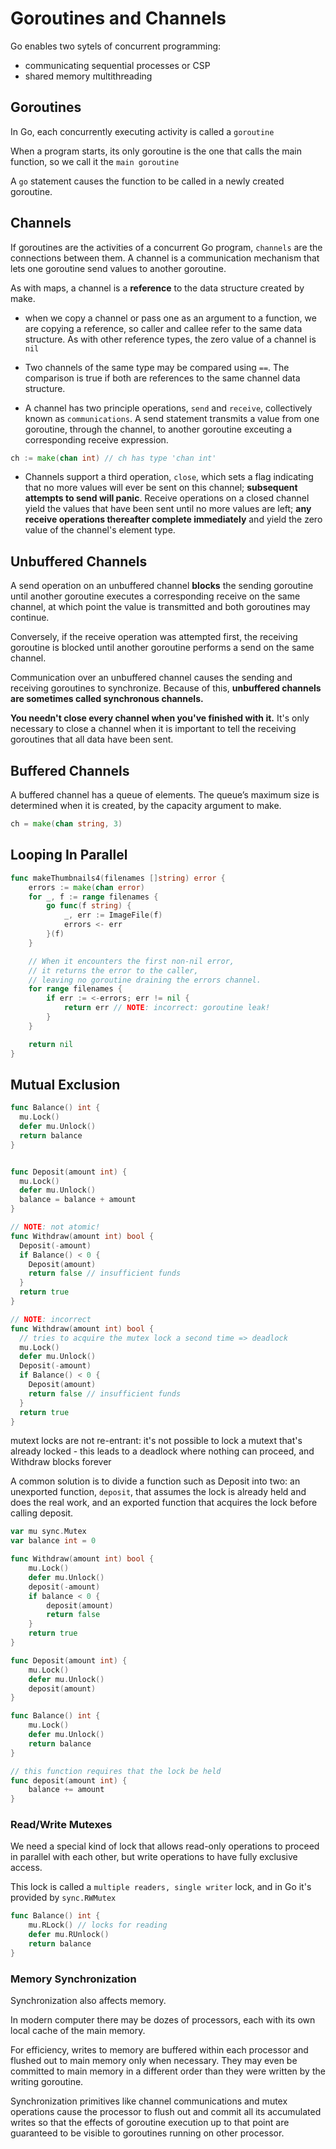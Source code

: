 # Goroutines and Channels

Go enables two sytels of concurrent programming:

- communicating sequential processes or CSP
- shared memory multithreading

## Goroutines

In Go, each concurrently executing activity is called a `goroutine`

When a program starts, its only goroutine is the one that calls the main function, so we call it the `main goroutine`

A `go` statement causes the function to be called in a newly created goroutine.

## Channels

If goroutines are the activities of a concurrent Go program, `channels` are the connections between them. A channel is a communication mechanism that lets one goroutine send values to another goroutine.

As with maps, a channel is a **reference** to the data structure created by make.

- when we copy a channel or pass one as an argument to a function, we are copying a reference, so caller and callee refer to the same data structure. As with other reference types, the zero value of a channel is `nil`

- Two channels of the same type may be compared using `==`. The comparison is true if both are references to the same channel data structure.

- A channel has two principle operations, `send` and `receive`, collectively known as `communications`. A send statement transmits a value from one goroutine, through the channel, to another goroutine exceuting a corresponding receive expression.

```go
ch := make(chan int) // ch has type 'chan int'
```

- Channels support a third operation, `close`, which sets a flag indicating that no more values will ever be sent on this channel; **subsequent attempts to send will panic**. Receive operations on a closed channel yield the values that have been sent until no more values are left; **any receive operations thereafter complete immediately** and yield the zero value of the channel's element type.

## Unbuffered Channels

A send operation on an unbuffered channel **blocks** the sending goroutine until another goroutine executes a corresponding receive on the same channel, at which point the value is transmitted and both goroutines may continue.

Conversely, if the receive operation was attempted first, the receiving goroutine is blocked until another goroutine performs a send on the same channel.

Communication over an unbuffered channel causes the sending and receiving goroutines to synchronize. Because of this, **unbuffered channels are sometimes called synchronous channels.**

**You needn't close every channel when you've finished with it.** It's only necessary to close a channel when it is important to tell the receiving goroutines that all data have been sent.

## Buffered Channels

A buffered channel has a queue of elements. The queue’s maximum size is determined when it is created, by the capacity argument to make.

```go
ch = make(chan string, 3)
```

## Looping In Parallel

```go
func makeThumbnails4(filenames []string) error {
	errors := make(chan error)
	for _, f := range filenames {
		go func(f string) {
			_, err := ImageFile(f)
			errors <- err
		}(f)
	}

	// When it encounters the first non-nil error,
	// it returns the error to the caller,
	// leaving no goroutine draining the errors channel.
	for range filenames {
		if err := <-errors; err != nil {
			return err // NOTE: incorrect: goroutine leak!
		}
	}

	return nil
}

```

## Mutual Exclusion

```go
func Balance() int {
  mu.Lock()
  defer mu.Unlock()
  return balance
}


func Deposit(amount int) {
  mu.Lock()
  defer mu.Unlock()
  balance = balance + amount
}

// NOTE: not atomic!
func Withdraw(amount int) bool {
  Deposit(-amount)
  if Balance() < 0 {
    Deposit(amount)
    return false // insufficient funds
  }
  return true
}
```

```go
// NOTE: incorrect
func Withdraw(amount int) bool {
  // tries to acquire the mutex lock a second time => deadlock
  mu.Lock()
  defer mu.Unlock()
  Deposit(-amount)
  if Balance() < 0 {
    Deposit(amount)
    return false // insufficient funds
  }
  return true
}
```

mutext locks are not re-entrant: it's not possible to lock a mutext that's already locked - this leads to a deadlock where nothing can proceed, and Withdraw blocks forever

A common solution is to divide a function such as Deposit into two: an unexported function, `deposit`, that assumes the lock is already held and does the real work, and an exported function that acquires the lock before calling deposit.

```go
var mu sync.Mutex
var balance int = 0

func Withdraw(amount int) bool {
	mu.Lock()
	defer mu.Unlock()
	deposit(-amount)
	if balance < 0 {
		deposit(amount)
		return false
	}
	return true
}

func Deposit(amount int) {
	mu.Lock()
	defer mu.Unlock()
	deposit(amount)
}

func Balance() int {
	mu.Lock()
	defer mu.Unlock()
	return balance
}

// this function requires that the lock be held
func deposit(amount int) {
	balance += amount
}
```

### Read/Write Mutexes

We need a special kind of lock that allows read-only operations to proceed in parallel with each other, but write operations to have fully exclusive access.

This lock is called a `multiple readers, single writer` lock, and in Go it's provided by `sync.RWMutex`

```go
func Balance() int {
	mu.RLock() // locks for reading
	defer mu.RUnlock()
	return balance
}
```

### Memory Synchronization

Synchronization also affects memory.

In modern computer there may be dozes of processors, each with its own local cache of the main memory.

For efficiency, writes to memory are buffered within each processor and flushed out to main memory only when necessary. They may even be committed to main memory in a different order than they were written by the writing goroutine.

Synchronization primitives like channel communications and mutex operations cause the processor to flush out and commit all its accumulated writes so that the effects of goroutine execution up to that point are guaranteed to be visible to goroutines running on other processor.
